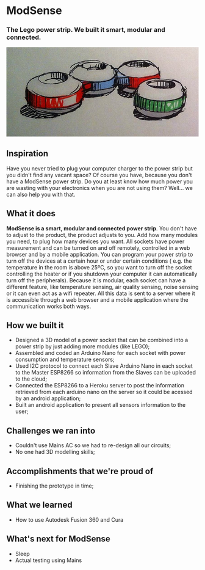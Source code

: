 # ModSense
### The Lego power strip. We built it smart, modular and connected.

![Logo](https://github.com/JCacho/ModSense/blob/master/LOGO_ModSense.jpg)

## Inspiration
Have you never tried to plug your computer charger to the power strip but you didn't find any vacant space? Of course you have, because you don't have a ModSense power strip.
Do you at least know how much power you are wasting with your electronics when you are not using them? Well... we can also help you with that.

## What it does
**ModSense is a smart, modular and connected power strip**. You don't have to adjust to the product, the product adjusts to you. Add how many modules you need, to plug how many devices you want. All sockets have power measurement and can be turned on and off remotely, controlled in a web browser and by a mobile application. You can program your power strip to turn off the devices at a certain hour or under certain conditions ( e.g. the temperature in the room is above 25ºC, so you want to turn off the socket controlling the heater or if you shutdown your computer it can automatically turn off the peripherals). Because it is modular, each socket can have a different feature, like temperature sensing, air quality sensing, noise sensing or it can even act as a wifi repeater. All this data is sent to a server where it is accessible through a web browser and a mobile application where the communication works both ways.

## How we built it
 - Designed a 3D model of a power socket that can be combined into a power strip by just adding more modules (like LEGO);
 - Assembled and coded an Arduino Nano for each socket with power consumption and temperature sensors;
 - Used I2C protocol to connect each Slave Arduino Nano in each socket to the Master ESP8266 so information from the Slaves can be uploaded to the cloud;
 - Connected the ESP8266 to a Heroku server to post the information retrieved from each arduino nano on the server so it could be acessed by an android application;
 - Built an android application to present all sensors information to the user;
 
## Challenges we ran into
 - Couldn't use Mains AC so we had to re-design all our circuits;
 - No one had 3D modelling skills;
 

## Accomplishments that we're proud of
 - Finishing the prototype in time;

## What we learned
 - How to use Autodesk Fusion 360 and Cura


## What's next for ModSense
 - Sleep
 - Actual testing using Mains
